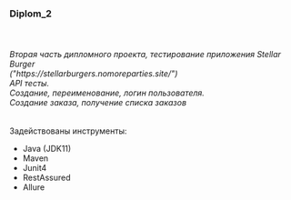 <h3> Diplom_2 </h3>
<br>
<h6> Вторая часть дипломного проекта, тестирование приложения Stellar Burger
<br> 
("https://stellarburgers.nomoreparties.site/")
<br>
API тесты. 
<br> 
Создание, переименование, логин пользователя. 
<br>
Создание заказа, получение списка заказов
</h6>
Задействованы инструменты:
<ul>
<li>Java (JDK11)</li>
<li>Maven</li>
<li>Junit4</li>
<li>RestAssured</li>
<li>Allure</li>
</ul>
